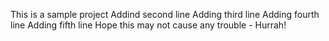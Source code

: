 This is a sample project
Addind second line
Adding third line
Adding fourth line
Adding fifth line
Hope this may not cause any trouble - Hurrah!
